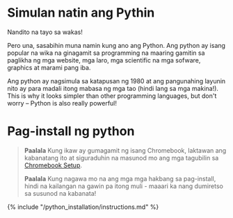 # Simulan natin ang Pythin

Nandito na tayo sa wakas!

Pero una, sasabihin muna namin kung ano ang Python. Ang python ay isang popular na wika na ginagamit sa programming na maaring gamitin sa paglikha ng mga website, mga laro, mga scientific na mga sofware, graphics at marami pang iba.

Ang python ay nagsimula sa katapusan ng 1980 at ang pangunahing layunin nito ay para madali itong mabasa ng mga tao (hindi lang sa mga makina!). This is why it looks simpler than other programming languages, but don't worry – Python is also really powerful!

# Pag-install ng python

> **Paalala** Kung ikaw ay gumagamit ng isang Chromebook, laktawan ang kabanatang ito at siguraduhin na masunod mo ang mga tagubilin sa [Chromebook Setup](../chromebook_setup/README.md).
> 
> **Paalala** Kung nagawa mo na ang mga mga hakbang sa pag-install, hindi na kailangan na gawin pa itong muli - maaari ka nang dumiretso sa susunod na kabanata!

{% include "/python_installation/instructions.md" %}